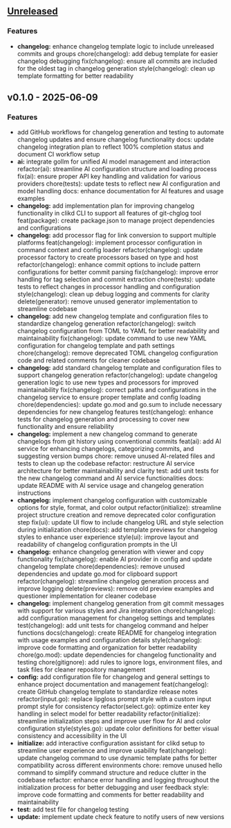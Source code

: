 <a name="unreleased"></a>
## [Unreleased]

### Features
- **changelog:** enhance changelog template logic to include unreleased commits and groups chore(changelog): add debug template for easier changelog debugging fix(changelog): ensure all commits are included for the oldest tag in changelog generation style(changelog): clean up template formatting for better readability


<a name="v0.1.0"></a>
## v0.1.0 - 2025-06-09
### Features
- add GitHub workflows for changelog generation and testing to automate changelog updates and ensure changelog functionality docs: update changelog integration plan to reflect 100% completion status and document CI workflow setup
- **ai:** integrate gollm for unified AI model management and interaction refactor(ai): streamline AI configuration structure and loading process fix(ai): ensure proper API key handling and validation for various providers chore(tests): update tests to reflect new AI configuration and model handling docs: enhance documentation for AI features and usage examples
- **changelog:** add implementation plan for improving changelog functionality in clikd CLI to support all features of git-chglog tool feat(package): create package.json to manage project dependencies and configurations
- **changelog:** add processor flag for link conversion to support multiple platforms feat(changelog): implement processor configuration in command context and config loader refactor(changelog): update processor factory to create processors based on type and host refactor(changelog): enhance commit options to include pattern configurations for better commit parsing fix(changelog): improve error handling for tag selection and commit extraction chore(tests): update tests to reflect changes in processor handling and configuration style(changelog): clean up debug logging and comments for clarity delete(generator): remove unused generator implementation to streamline codebase
- **changelog:** add new changelog template and configuration files to standardize changelog generation refactor(changelog): switch changelog configuration from TOML to YAML for better readability and maintainability fix(changelog): update command to use new YAML configuration for changelog template and path settings chore(changelog): remove deprecated TOML changelog configuration code and related comments for cleaner codebase
- **changelog:** add standard changelog template and configuration files to support changelog generation refactor(changelog): update changelog generation logic to use new types and processors for improved maintainability fix(changelog): correct paths and configurations in the changelog service to ensure proper template and config loading chore(dependencies): update go.mod and go.sum to include necessary dependencies for new changelog features test(changelog): enhance tests for changelog generation and processing to cover new functionality and ensure reliability
- **changelog:** implement a new changelog command to generate changelogs from git history using conventional commits feat(ai): add AI service for enhancing changelogs, categorizing commits, and suggesting version bumps chore: remove unused AI-related files and tests to clean up the codebase refactor: restructure AI service architecture for better maintainability and clarity test: add unit tests for the new changelog command and AI service functionalities docs: update README with AI service usage and changelog generation instructions
- **changelog:** implement changelog configuration with customizable options for style, format, and color output refactor(initialize): streamline project structure creation and remove deprecated color configuration step fix(ui): update UI flow to include changelog URL and style selection during initialization chore(docs): add template previews for changelog styles to enhance user experience style(ui): improve layout and readability of changelog configuration prompts in the UI
- **changelog:** enhance changelog generation with viewer and copy functionality fix(changelog): enable AI provider in config and update changelog template chore(dependencies): remove unused dependencies and update go.mod for clipboard support refactor(changelog): streamline changelog generation process and improve logging delete(previews): remove old preview examples and questioner implementation for cleaner codebase
- **changelog:** implement changelog generation from git commit messages with support for various styles and Jira integration chore(changelog): add configuration management for changelog settings and templates test(changelog): add unit tests for changelog command and helper functions docs(changelog): create README for changelog integration with usage examples and configuration details style(changelog): improve code formatting and organization for better readability chore(go.mod): update dependencies for changelog functionality and testing chore(gitignore): add rules to ignore logs, environment files, and task files for cleaner repository management
- **config:** add configuration file for changelog and general settings to enhance project documentation and management feat(changelog): create GitHub changelog template to standardize release notes refactor(input.go): replace lipgloss prompt style with a custom input prompt style for consistency refactor(select.go): optimize enter key handling in select model for better readability refactor(initialize): streamline initialization steps and improve user flow for AI and color configuration style(styles.go): update color definitions for better visual consistency and accessibility in the UI
- **initialize:** add interactive configuration assistant for clikd setup to streamline user experience and improve usability feat(changelog): update changelog command to use dynamic template paths for better compatibility across different environments chore: remove unused hello command to simplify command structure and reduce clutter in the codebase refactor: enhance error handling and logging throughout the initialization process for better debugging and user feedback style: improve code formatting and comments for better readability and maintainability
- **test:** add test file for changelog testing
- **update:** implement update check feature to notify users of new versions


[Unreleased]: https://github.com/clikd-inc/cli.git/compare/v0.1.0...HEAD

